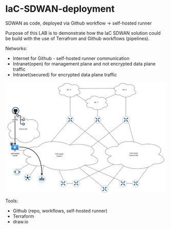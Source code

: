 # IaC-SDWAN-deployment
SDWAN as code, deployed via Github workflow -> self-hosted runner

Purpose of this LAB is to demonstrate how the IaC SDWAN solution could be build with the use of Terrafrom and Github workflows (pipelines).

Networks:
- Internet for Github - self-hosted runner communication
- Intranet(open) for management plane and not encrypted data plane traffic
- Intranet(secured) for encrypted data plane traffic

![alt text](drawings/lab_v04.png)  
  
<!--- 
![screenshot](drawings/lab_v01.png)
-->

Tools:
- Github (repo, workflows, self-hosted runner)
- Terraform
- draw.io


